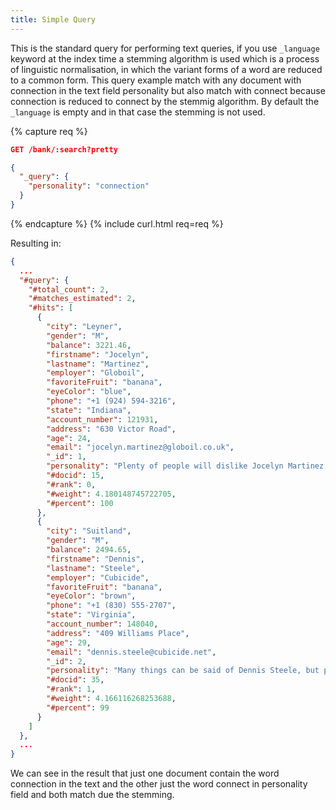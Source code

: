 ```yaml
---
title: Simple Query
---
```


This is the standard query for performing text queries, if you use `_language` keyword at the index time a stemming algorithm is used which is a process of linguistic normalisation, in which the variant forms of a word are reduced to a common form. This query example match with any document with connection in the text field personality but also match with connect because connection is reduced to connect by the stemmig algorithm. By default the `_language` is empty and in that case the stemming is not used.

{% capture req %}

```json
GET /bank/:search?pretty

{
  "_query": {
    "personality": "connection"
  }
}
```
{% endcapture %}
{% include curl.html req=req %}

Resulting in:

```json
{
  ...
  "#query": {
    "#total_count": 2,
    "#matches_estimated": 2,
    "#hits": [
      {
        "city": "Leyner",
        "gender": "M",
        "balance": 3221.46,
        "firstname": "Jocelyn",
        "lastname": "Martinez",
        "employer": "Globoil",
        "favoriteFruit": "banana",
        "eyeColor": "blue",
        "phone": "+1 (924) 594-3216",
        "state": "Indiana",
        "account_number": 121931,
        "address": "630 Victor Road",
        "age": 24,
        "email": "jocelyn.martinez@globoil.co.uk",
        "_id": 1,
        "personality": "Plenty of people will dislike Jocelyn Martinez, but the fact he's destructive and self-indulgent is just the tip of the iceberg. To make things worse he's also provocative, narcissistic and conceited, but at least those are kept somewhat in check by habits of being aspiring as well. But focus on his as this is what he's often despised. There's a great deal of pain left on all sides because of this and his scornful nature, much to the annoyance of others. Fair is fair though, Jocelyn does have some endearing sides. He's charming and honest at the very least and connect with the people, it isn't all doom and gloom. Unfortunately his self-indulgence often spoils the fun that may have come from those traits.",
        "#docid": 15,
        "#rank": 0,
        "#weight": 4.180148745722705,
        "#percent": 100
      },
      {
        "city": "Suitland",
        "gender": "M",
        "balance": 2494.65,
        "firstname": "Dennis",
        "lastname": "Steele",
        "employer": "Cubicide",
        "favoriteFruit": "banana",
        "eyeColor": "brown",
        "phone": "+1 (830) 555-2707",
        "state": "Virginia",
        "account_number": 148040,
        "address": "409 Williams Place",
        "age": 29,
        "email": "dennis.steele@cubicide.net",
        "_id": 2,
        "personality": "Many things can be said of Dennis Steele, but perhaps most important is that he's adventurous and energetic has a connection with his father. Of course he's also hardworking, earnest and romantic, but in a way they're lesser traits and tained by behaviors of being uncaring as well. His adventurous nature though, this is what he's often admired for. People regularly count on this and his wisdom when they're feeling down. Nobody's perfect of course and Dennis has plenty of less favorable traits too. His maliciousness and self-indulgence sour the mood many a time on often personal levels. Fortunately his energy is usually there to help mends things when needed.",
        "#docid": 35,
        "#rank": 1,
        "#weight": 4.166116268253688,
        "#percent": 99
      }
    ]
  },
  ...
}
```

We can see in the result that just one document contain the word connection in the text and the other just the word connect in personality field and both match due the stemming.
